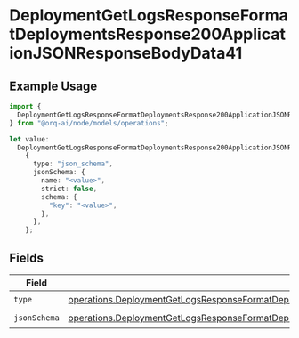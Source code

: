 # DeploymentGetLogsResponseFormatDeploymentsResponse200ApplicationJSONResponseBodyData41

## Example Usage

```typescript
import {
  DeploymentGetLogsResponseFormatDeploymentsResponse200ApplicationJSONResponseBodyData41,
} from "@orq-ai/node/models/operations";

let value:
  DeploymentGetLogsResponseFormatDeploymentsResponse200ApplicationJSONResponseBodyData41 =
    {
      type: "json_schema",
      jsonSchema: {
        name: "<value>",
        strict: false,
        schema: {
          "key": "<value>",
        },
      },
    };
```

## Fields

| Field                                                                                                                                                                                                                                    | Type                                                                                                                                                                                                                                     | Required                                                                                                                                                                                                                                 | Description                                                                                                                                                                                                                              |
| ---------------------------------------------------------------------------------------------------------------------------------------------------------------------------------------------------------------------------------------- | ---------------------------------------------------------------------------------------------------------------------------------------------------------------------------------------------------------------------------------------- | ---------------------------------------------------------------------------------------------------------------------------------------------------------------------------------------------------------------------------------------- | ---------------------------------------------------------------------------------------------------------------------------------------------------------------------------------------------------------------------------------------- |
| `type`                                                                                                                                                                                                                                   | [operations.DeploymentGetLogsResponseFormatDeploymentsResponse200ApplicationJSONResponseBodyData4Type](../../models/operations/deploymentgetlogsresponseformatdeploymentsresponse200applicationjsonresponsebodydata4type.md)             | :heavy_check_mark:                                                                                                                                                                                                                       | N/A                                                                                                                                                                                                                                      |
| `jsonSchema`                                                                                                                                                                                                                             | [operations.DeploymentGetLogsResponseFormatDeploymentsResponse200ApplicationJSONResponseBodyData4JSONSchema](../../models/operations/deploymentgetlogsresponseformatdeploymentsresponse200applicationjsonresponsebodydata4jsonschema.md) | :heavy_check_mark:                                                                                                                                                                                                                       | N/A                                                                                                                                                                                                                                      |